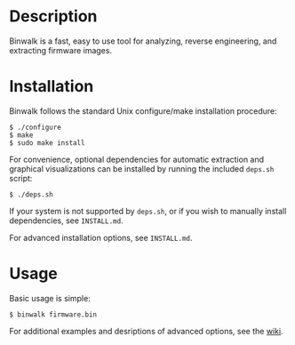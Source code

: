 Description
===========

Binwalk is a fast, easy to use tool for analyzing, reverse engineering, and extracting firmware images.

Installation
============

Binwalk follows the standard Unix configure/make installation procedure:

    $ ./configure
    $ make
    $ sudo make install

For convenience, optional dependencies for automatic extraction and graphical visualizations can be installed by running the included `deps.sh` script:

    $ ./deps.sh

If your system is not supported by `deps.sh`, or if you wish to manually install dependencies, see `INSTALL.md`.

For advanced installation options, see `INSTALL.md`.

Usage
=====

Basic usage is simple:

    $ binwalk firmware.bin

For additional examples and desriptions of advanced options, see the [wiki](https://github.com/devttys0/binwalk/wiki).
